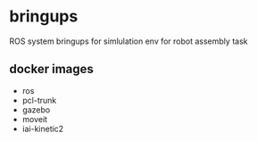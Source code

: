 # bringups
ROS system bringups for simlulation env for robot assembly task

## docker images
- ros  
- pcl-trunk  
- gazebo  
- moveit  
- iai-kinetic2  
